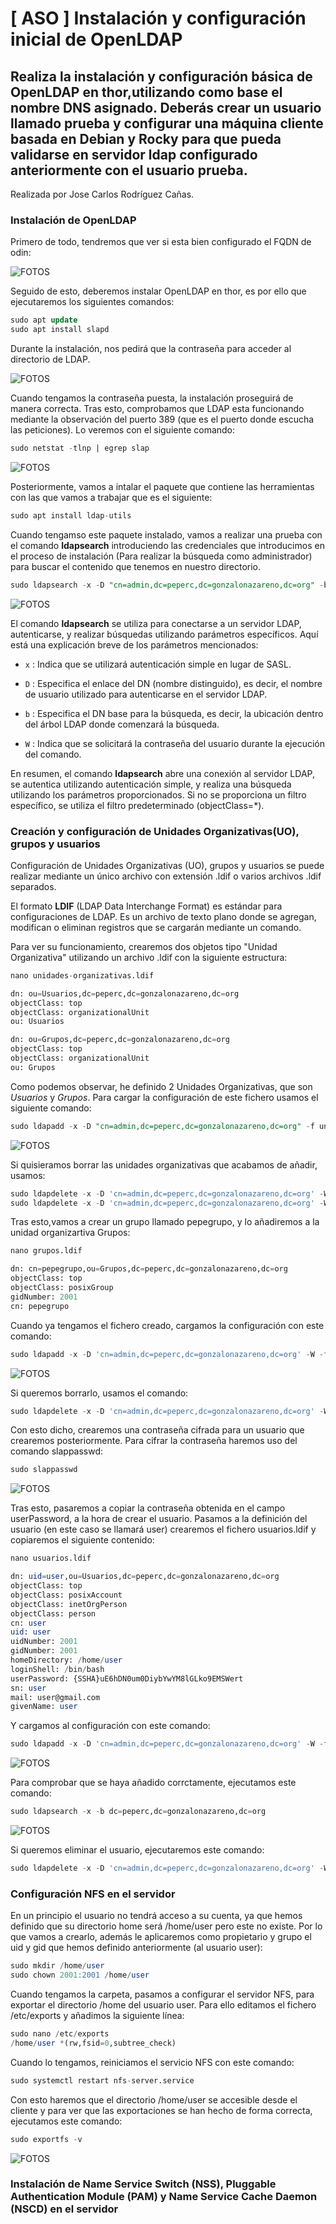 # [ ASO ] Instalación y configuración inicial de OpenLDAP

## Realiza la instalación y configuración básica de OpenLDAP en thor,utilizando como base el nombre DNS asignado. Deberás crear un usuario llamado prueba y configurar una máquina cliente basada en Debian y Rocky para que pueda validarse en servidor ldap configurado anteriormente con el usuario prueba.

Realizada por Jose Carlos Rodríguez Cañas.

### Instalación de OpenLDAP

Primero de todo, tendremos que ver si esta bien configurado el FQDN de odin:

![FOTOS](img/1.png)

Seguido de esto, deberemos instalar OpenLDAP en thor, es por ello que ejecutaremos los siguientes comandos:

```sql
sudo apt update
sudo apt install slapd
```

Durante la instalación, nos pedirá que la contraseña para acceder al directorio de LDAP.

![FOTOS](img/2.png)

Cuando tengamos la contraseña puesta, la instalación proseguirá de manera correcta. Tras esto, comprobamos que LDAP esta funcionando mediante la observación del puerto 389 (que es el puerto donde escucha las peticiones). Lo veremos con el siguiente comando:

```sql
sudo netstat -tlnp | egrep slap
```

![FOTOS](img/3.png)

Posteriormente, vamos a intalar el paquete que contiene las herramientas con las que vamos a trabajar que es el siguiente:

```sql
sudo apt install ldap-utils
```

Cuando tengamso este paquete instalado, vamos a realizar una prueba con el comando **ldapsearch** introduciendo las credenciales que introducimos en el proceso de instalación (Para realizar la búsqueda como administrador) para buscar el contenido que tenemos en nuestro directorio.

```sql
sudo ldapsearch -x -D "cn=admin,dc=peperc,dc=gonzalonazareno,dc=org" -b "dc=peperc,dc=gonzalonazareno,dc=org" -W
```

![FOTOS](img/4.png)

El comando **ldapsearch** se utiliza para conectarse a un servidor LDAP, autenticarse, y realizar búsquedas utilizando parámetros específicos. Aquí está una explicación breve de los parámetros mencionados:

- `x` : Indica que se utilizará autenticación simple en lugar de SASL.

- `D` : Especifica el enlace del DN (nombre distinguido), es decir, el nombre de usuario utilizado para autenticarse en el servidor LDAP.

- `b` : Especifica el DN base para la búsqueda, es decir, la ubicación dentro del árbol LDAP donde comenzará la búsqueda.

- `W` : Indica que se solicitará la contraseña del usuario durante la ejecución del comando.

En resumen, el comando **ldapsearch** abre una conexión al servidor LDAP, se autentica utilizando autenticación simple, y realiza una búsqueda utilizando los parámetros proporcionados. Si no se proporciona un filtro específico, se utiliza el filtro predeterminado (objectClass=*).

### Creación y configuración de Unidades Organizativas(UO), grupos y usuarios

Configuración de Unidades Organizativas (UO), grupos y usuarios se puede realizar mediante un único archivo con extensión .ldif o varios archivos .ldif separados.

El formato **LDIF** (LDAP Data Interchange Format) es estándar para configuraciones de LDAP. Es un archivo de texto plano donde se agregan, modifican o eliminan registros que se cargarán mediante un comando.

Para ver su funcionamiento, crearemos dos objetos tipo "Unidad Organizativa" utilizando un archivo .ldif con la siguiente estructura:

```sql
nano unidades-organizativas.ldif

dn: ou=Usuarios,dc=peperc,dc=gonzalonazareno,dc=org
objectClass: top
objectClass: organizationalUnit
ou: Usuarios

dn: ou=Grupos,dc=peperc,dc=gonzalonazareno,dc=org
objectClass: top
objectClass: organizationalUnit
ou: Grupos
```

Como podemos observar, he definido 2 Unidades Organizativas, que son *Usuarios* y *Grupos*. Para cargar la configuración de este fichero usamos el siguiente comando:

```sql
sudo ldapadd -x -D "cn=admin,dc=peperc,dc=gonzalonazareno,dc=org" -f unidades-organizativas.ldif -W
```

![FOTOS](img/5.png)

Si quisieramos borrar las unidades organizativas que acabamos de añadir, usamos:

```sql
sudo ldapdelete -x -D 'cn=admin,dc=peperc,dc=gonzalonazareno,dc=org' -W ou=Usuarios,dc=peperc,dc=gonzalonazareno,dc=org
sudo ldapdelete -x -D 'cn=admin,dc=peperc,dc=gonzalonazareno,dc=org' -W ou=Grupos,dc=peperc,dc=gonzalonazareno,dc=org
```

Tras esto,vamos a crear un grupo llamado pepegrupo, y lo añadiremos a la unidad organizartiva Grupos:

```sql
nano grupos.ldif

dn: cn=pepegrupo,ou=Grupos,dc=peperc,dc=gonzalonazareno,dc=org
objectClass: top
objectClass: posixGroup
gidNumber: 2001
cn: pepegrupo
```

Cuando ya tengamos el fichero creado, cargamos la configuración con este comando:

```sql
sudo ldapadd -x -D 'cn=admin,dc=peperc,dc=gonzalonazareno,dc=org' -W -f grupos.ldif
```

![FOTOS](img/6.png)

Si queremos borrarlo, usamos el comando:

```sql
sudo ldapdelete -x -D 'cn=admin,dc=peperc,dc=gonzalonazareno,dc=org' -W cn=pepegrupo,ou=Grupos,dc=peperc,dc=gonzalonazareno,dc=org
```

Con esto dicho, crearemos una contraseña cifrada para un usuario que crearemos posteriormente. Para cifrar la contraseña haremos uso del comando slappasswd:

```sql
sudo slappasswd
```

![FOTOS](img/7.png)

Tras esto, pasaremos a copiar la contraseña obtenida en el campo userPassword, a la hora de crear el usuario. Pasamos a la definición del usuario (en este caso se llamará user) crearemos el fichero usuarios.ldif y copiaremos el siguiente contenido:

```sql
nano usuarios.ldif

dn: uid=user,ou=Usuarios,dc=peperc,dc=gonzalonazareno,dc=org
objectClass: top
objectClass: posixAccount
objectClass: inetOrgPerson
objectClass: person
cn: user
uid: user
uidNumber: 2001
gidNumber: 2001
homeDirectory: /home/user
loginShell: /bin/bash
userPassword: {SSHA}uE6hDN0um0DiybYwYM8lGLko9EMSWert
sn: user
mail: user@gmail.com
givenName: user
```

Y cargamos al configuración con este comando:

```sql
sudo ldapadd -x -D 'cn=admin,dc=peperc,dc=gonzalonazareno,dc=org' -W -f usuarios.ldif
```

![FOTOS](img/8.png)

Para comprobar que se haya añadido corrctamente, ejecutamos este comando:

```sql
sudo ldapsearch -x -b dc=peperc,dc=gonzalonazareno,dc=org
```

![FOTOS](img/9.png)

Si queremos eliminar el usuario, ejecutaremos este comando:

```sql
sudo ldapdelete -x -D 'cn=admin,dc=peperc,dc=gonzalonazareno,dc=org' -W uid=user,ou=Usuarios,dc=pepe,dc=gonzalonazareno,dc=org
```

### Configuración NFS en el servidor

En un principio el usuario no tendrá acceso a su cuenta, ya que hemos definido que su directorio home será /home/user pero este no existe. Por lo que vamos a crearlo, además le aplicaremos como propietario y grupo el uid y gid que hemos definido anteriormente (al usuario user):

```sql
sudo mkdir /home/user
sudo chown 2001:2001 /home/user
```

Cuando tengamos la carpeta, pasamos a configurar el servidor NFS, para exportar el directorio /home del usuario user. Para ello editamos el fichero /etc/exports y añadimos la siguiente línea:

```sql
sudo nano /etc/exports
/home/user *(rw,fsid=0,subtree_check)
```

Cuando lo tengamos, reiniciamos el servicio NFS con este comando:

```sql
sudo systemctl restart nfs-server.service
```

Con esto haremos que el directorio /home/user se accesible desde el cliente y para ver que las exportaciones se han hecho de forma correcta, ejecutamos este comando:

```sql
sudo exportfs -v
```

![FOTOS](img/10.png)

### Instalación de Name Service Switch (NSS), Pluggable Authentication Module (PAM) y Name Service Cache Daemon (NSCD) en el servidor



